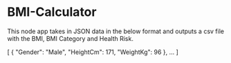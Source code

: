 # BMI-Calculator

This node app takes in JSON data in the below format and outputs a csv file with the BMI, BMI Category and Health Risk.

[
 { "Gender": "Male", "HeightCm": 171, "WeightKg": 96 },
 ...
]
